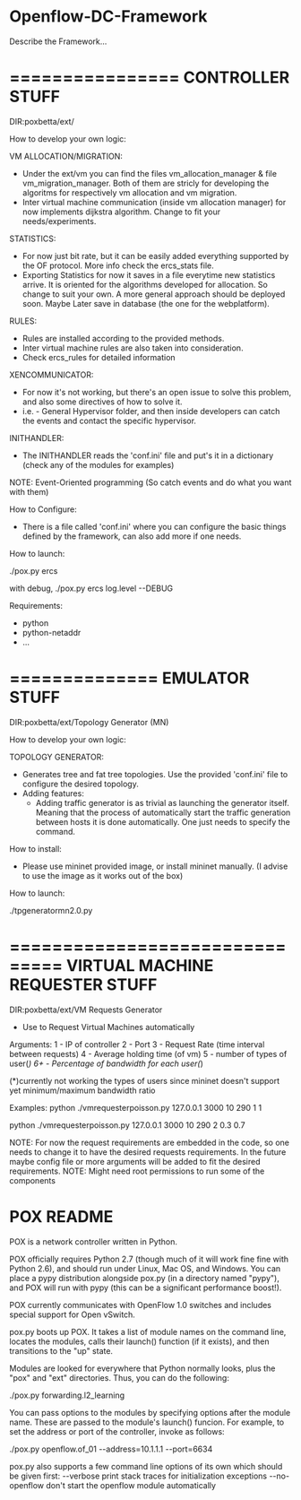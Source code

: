 Openflow-DC-Framework
=====================

Describe the Framework...

================
CONTROLLER STUFF
================
DIR:poxbetta/ext/

How to develop your own logic:

VM ALLOCATION/MIGRATION:
  - Under the ext/vm you can find the files vm_allocation_manager & file vm_migration_manager. Both of them are stricly for developing the algoritms for respectively vm allocation and vm migration.
  - Inter virtual machine communication (inside vm allocation manager) for now implements dijkstra algorithm. Change to fit your needs/experiments.

STATISTICS:
  - For now just bit rate, but it can be easily added everything supported by the OF protocol. More info check the ercs_stats file.
  - Exporting Statistics for now it saves in a file everytime new statistics arrive. It is oriented for the algorithms developed for allocation. So change to suit your own. A more general approach should be deployed soon. Maybe Later save in database (the one for the webplatform).

RULES:
  - Rules are installed according to the provided methods.
  - Inter virtual machine rules are also taken into consideration.
  - Check ercs_rules for detailed information

XENCOMMUNICATOR:
  - For now it's not working, but there's an open issue to solve this problem, and also some directives of how to solve it.
  - i.e. - General Hypervisor folder, and then inside developers can catch the events and contact the specific hypervisor.

INITHANDLER:
  - The INITHANDLER reads the 'conf.ini' file and put's it in a dictionary (check any of the modules for examples)

NOTE: Event-Oriented programming (So catch events and do what you want with them)


How to Configure:

  - There is a file called 'conf.ini' where you can configure the basic things defined by the framework, 
can also add more if one needs.


How to launch:

  ./pox.py ercs
  
  with debug,
    ./pox.py ercs log.level --DEBUG


Requirements:
  - python
  - python-netaddr
  - ...

==============
EMULATOR STUFF
==============
DIR:poxbetta/ext/Topology Generator (MN)

How to develop your own logic:

TOPOLOGY GENERATOR:
  - Generates tree and fat tree topologies. Use the provided 'conf.ini' file to configure the desired topology.
  - Adding features: 
    - Adding traffic generator is as trivial as launching the generator itself. Meaning that the process of automatically start the traffic generation between hosts it is done automatically. One just needs to specify the command.


How to install:

  - Please use mininet provided image, or install mininet manually. (I advise to use the image as it works out of the box)


How to launch:

  ./tpgeneratormn2.0.py
  
===============================
VIRTUAL MACHINE REQUESTER STUFF
===============================
DIR:poxbetta/ext/VM Requests Generator

- Use to Request Virtual Machines automatically

Arguments:
  1 - IP of controller
  2 - Port
  3 - Request Rate (time interval between requests)
  4 - Average holding time (of vm)
  5 - number of types of user(*)
  6+ - Percentage of bandwidth for each user(*)

(*)currently not working the types of users since mininet doesn't support yet minimum/maximum bandwidth ratio

Examples:
  python ./vmrequesterpoisson.py 127.0.0.1 3000 10 290 1 1

  python ./vmrequesterpoisson.py 127.0.0.1 3000 10 290 2 0.3 0.7

NOTE: For now the request requirements are embedded in the code, so one needs to change it to have the desired requests requirements. In the future maybe config file or more arguments will be added to fit the desired requirements.
NOTE: Might need root permissions to run some of the components



POX README
==========

POX is a network controller written in Python.

POX officially requires Python 2.7 (though much of it will work fine
fine with Python 2.6), and should run under Linux, Mac OS, and Windows.
You can place a pypy distribution alongside pox.py (in a directory
named "pypy"), and POX will run with pypy (this can be a significant
performance boost!).

POX currently communicates with OpenFlow 1.0 switches and includes
special support for Open vSwitch.

pox.py boots up POX. It takes a list of module names on the command line,
locates the modules, calls their launch() function (if it exists), and
then transitions to the "up" state.

Modules are looked for everywhere that Python normally looks, plus the
"pox" and "ext" directories.  Thus, you can do the following:

  ./pox.py forwarding.l2_learning

You can pass options to the modules by specifying options after the module
name.  These are passed to the module's launch() funcion.  For example,
to set the address or port of the controller, invoke as follows:

  ./pox.py openflow.of_01 --address=10.1.1.1 --port=6634

pox.py also supports a few command line options of its own which should
be given first:
 --verbose      print stack traces for initialization exceptions
 --no-openflow  don't start the openflow module automatically
